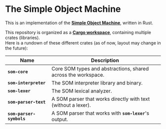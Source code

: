 The Simple Object Machine
=========================

This is an implementation of the [**Simple Object Machine**], written in Rust.

[**Simple Object Machine**]: https://som-st.github.io

This repository is organized as a [**Cargo workspace**], containing multiple crates (libraries).  
Here is a rundown of these different crates (as of now, layout may change in the future):

| Name                     | Description                                                   |
| ------------------------ | ------------------------------------------------------------- |
| **`som-core`**           | Core SOM types and abstractions, shared across the workspace. |
| **`som-interpreter`**    | The SOM interpreter library and binary.                       |
| **`som-lexer`**          | The SOM lexical analyzer.                                     |
| **`som-parser-text`**    | A SOM parser that works directly with text (without a lexer). |
| **`som-parser-symbols`** | A SOM parser that works with **`som-lexer`**'s output.        |

[**Cargo workspace**]: https://doc.rust-lang.org/cargo/reference/workspaces.html
